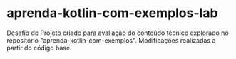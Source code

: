 # aprenda-kotlin-com-exemplos-lab
Desafio de Projeto criado para avaliação do conteúdo técnico explorado no repositório "aprenda-kotlin-com-exemplos".
Modificações realizadas a partir do código base.
